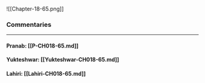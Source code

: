 ![[Chapter-18-65.png]]

### Commentaries

---

#### Pranab: [[P-CH018-65.md]]

#### Yukteshwar: [[Yukteshwar-CH018-65.md]]

#### Lahiri: [[Lahiri-CH018-65.md]]
